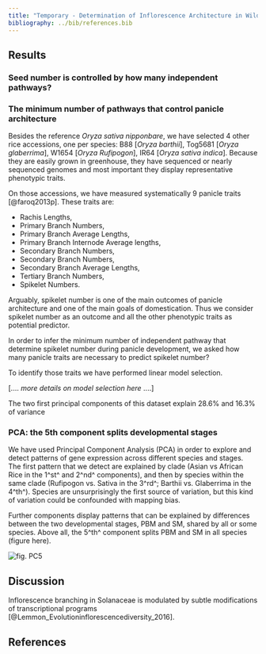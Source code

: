 ```yaml
---
title: "Temporary - Determination of Inflorescence Architecture in Wild and Domesticated Rices"
bibliography: ../bib/references.bib
---
```


## Results

### Seed number is controlled by how many independent pathways?

### The minimum number of pathways that control panicle architecture

Besides the reference *Oryza sativa nipponbare*, we have selected 4 other rice accessions, one per species: B88 [*Oryza barthii*], Tog5681 [*Oryza glaberrima*], W1654 [*Oryza Rufipogon*], IR64 [*Oryza sativa indica*]. Because they are easily grown in greenhouse, they have sequenced or nearly sequenced genomes and most important they display representative phenotypic traits.

On those accessions, we have measured systematically 9 panicle traits [@faroq2013p]. These traits are:

- Rachis Lengths,
- Primary Branch Numbers,
- Primary Branch Average Lengths,
- Primary Branch Internode Average lengths,
- Secondary Branch Numbers,
- Secondary Branch Numbers,
- Secondary Branch Average Lengths,
- Tertiary Branch Numbers,
- Spikelet Numbers.

Arguably, spikelet number is one of the main outcomes of panicle architecture and one of the main goals of domestication. Thus we consider spikelet number as an outcome and all the other phenotypic traits as potential predictor.

In order to infer the minimum number of independent pathway that determine spikelet number during panicle development, we asked how many panicle traits are necessary to predict spikelet number?

To identify those traits we have performed linear model selection.

[.... *more details on model selection here* ....]

The two first principal components of this dataset explain 28.6% and 16.3% of variance

### PCA: the 5th component splits developmental stages

We have used Principal Component Analysis (PCA) in order to explore and detect patterns of gene expression across different species and stages. The first pattern that we detect are explained by clade (Asian vs African Rice in the 1^st^ and 2^nd^ components), and then by species within the same clade (Rufipogon vs. Sativa in the 3^rd^; Barthii vs. Glaberrima in the 4^th^). Species are unsurprisingly the first source of variation, but this kind of variation could be confounded with mapping bias.

Further components display patterns that can be explained by differences between the two developmental stages, PBM and SM, shared by all or some species. Above all, the 5^th^ component splits PBM and SM in all species (figure here).   

![fig. PC5](fig/fig-pc5.svg)

## Discussion

Inflorescence branching in Solanaceae is modulated by subtle modifications of transcriptional programs [@Lemmon_Evolutioninflorescencediversity_2016].

## References

<div id="refs"></div>
